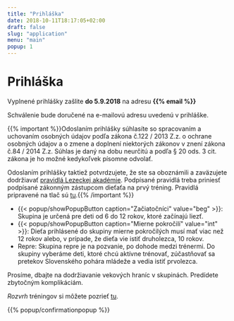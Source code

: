 ```yaml
---
title: "Prihláška"
date: 2018-10-11T18:17:05+02:00
draft: false 
slug: "application"
menu: "main"
popup: 1
---
```


# Prihláška

Vyplnené prihlášky zašlite **do 5.9.2018** na adresu
**{{% email %}}**

Schválenie bude doručené na e-mailovú adresu uvedenú v prihláške.

{{% important %}}Odoslaním prihlášky súhlasíte so spracovaním a uchovaním osobných údajov podľa zákona č.122 / 2013 Z.z. o ochrane osobných údajov a o zmene a doplnení niektorých zákonov v znení zákona č.84 / 2014 Z.z. Súhlas je daný na dobu neurčitú a podľa § 20 ods. 3 cit. zákona je ho možné kedykoľvek písomne odvolať.

Odoslaním prihlášky taktiež potvrdzujete, že ste sa oboznámili a zaväzujete dodržiavať [pravidlá Lezeckej akadémie](/sk/rules).
Podpísané pravidlá treba priniesť podpísané zákonným zástupcom dieťaťa na prvý tréning. Pravidlá pripravené na tlač sú [tu](/resources/pravidla.docx).{{% /important %}}

* {{<  popup/showPopupButton caption="Začiatočníci" value="beg" >}}: Skupina je určená pre deti od 6 do 12 rokov, ktoré začínajú liezť.
* {{<  popup/showPopupButton caption="Mierne pokročilí" value="int" >}}: Dieťa prihlásené do skupiny mierne pokročilých musí mať viac než 12 rokov alebo, v prípade, že dieťa vie istiť druholezca, 10 rokov.
* Repre: Skupina repre je na pozvanie, po dohode medzi trénermi. Do skupiny vyberáme deti, ktoré chcú aktívne trénovať, zúčastňovať sa pretekov Slovenského pohára mládeže a vedia istiť prvolezca.

Prosíme, dbajte na dodržiavanie vekových hraníc v skupinách. Predídete zbytočným komplikáciám.

*Rozvrh* tréningov si môžete pozrieť [tu](/sk/timetables).

{{% popup/confirmationpopup %}}